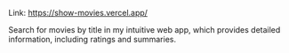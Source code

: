 Link: https://show-movies.vercel.app/

Search for movies by title in my intuitive web app, which provides detailed information, including ratings and summaries.
